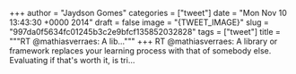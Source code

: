 
+++
author = "Jaydson Gomes"
categories = ["tweet"]
date = "Mon Nov 10 13:43:30 +0000 2014"
draft = false
image = "{TWEET_IMAGE}"
slug = "997da0f5634fc01245b3c2e9bfcf135852032828"
tags = ["tweet"]
title = """RT @mathiasverraes: A lib..."""
+++
RT @mathiasverraes: A library or framework replaces your learning process with that of somebody else. Evaluating if that's worth it, is tri…
